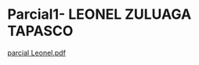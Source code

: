 # Parcial1- LEONEL ZULUAGA TAPASCO
[parcial Leonel.pdf](https://github.com/user-attachments/files/17500457/parcial.Leonel.pdf)
